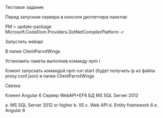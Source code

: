 Тестовое задание

Перед запуском сервера в консоли диспетчера пакетов:

PM > update-package Microsoft.CodeDom.Providers.DotNetCompilerPlatform -r

Запустить webapi

В папке ClientParrotWings

Установить пакеты выполнив команду npm i

Клиент запускать командой npm run start (будет получать ip из файла proxy.conf.json) в папке ClientParrotWings

Связка

Клиент Angular 6 Сервер WebAPI+EF6 БД MS SQL Server 2012

a. MS SQL Server 2012 or higher
b. IIS
c. Web API
d. Entity framework 6
e. Angular 6
